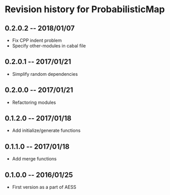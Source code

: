 # Revision history for ProbabilisticMap

## 0.2.0.2  -- 2018/01/07

* Fix CPP indent problem
* Specify other-modules in cabal file

## 0.2.0.1  -- 2017/01/21

* Simplify random dependencies

## 0.2.0.0  -- 2017/01/21

* Refactoring modules

## 0.1.2.0  -- 2017/01/18

* Add initialize/generate functions

## 0.1.1.0  -- 2017/01/18

* Add merge functions

## 0.1.0.0  -- 2016/01/25

* First version as a part of AESS
